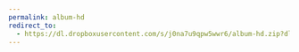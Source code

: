 ```yaml
---
permalink: album-hd
redirect_to:
  - https://dl.dropboxusercontent.com/s/j0na7u9qpw5wwr6/album-hd.zip?dl=0
---
```

